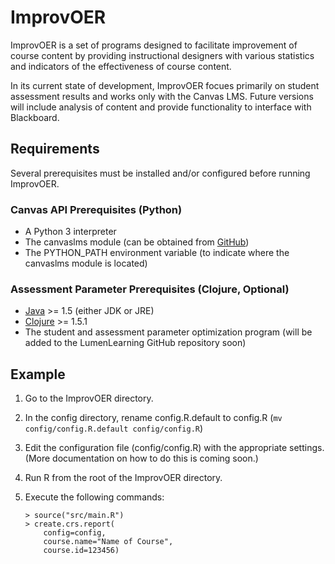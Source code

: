 ImprovOER
=========

ImprovOER is a set of programs designed to facilitate improvement of course
content by providing instructional designers with various statistics and
indicators of the effectiveness of course content.

In its current state of development, ImprovOER focues primarily on student
assessment results and works only with the Canvas LMS.  Future versions will include analysis of content and provide functionality to interface with Blackboard.

Requirements
------------

Several prerequisites must be installed and/or configured before
running ImprovOER.

### Canvas API Prerequisites (Python)
 * A Python 3 interpreter
 * The canvaslms module (can be obtained from [GitHub](https://github.com/lumenlearning/python3-canvaslms-api))
 * The PYTHON_PATH environment variable (to indicate where the canvaslms module
   is located)

### Assessment Parameter Prerequisites (Clojure, Optional)
 * [Java](http://java.com/en/download/index.jsp) >= 1.5 (either JDK or JRE)
 * [Clojure](http://repo1.maven.org/maven2/org/clojure/clojure/1.5.1/clojure-1.5.1.zip) >= 1.5.1
 * The student and assessment parameter optimization program (will be added to the LumenLearning GitHub repository soon)

Example
-------
 1. Go to the ImprovOER directory.
 2. In the config directory, rename config.R.default to config.R (`mv config/config.R.default config/config.R`)
 3. Edit the configuration file (config/config.R) with the appropriate settings.
    (More documentation on how to do this is coming soon.)
 4. Run R from the root of the ImprovOER directory.
 5. Execute the following commands:

        > source("src/main.R")
        > create.crs.report(
            config=config,
            course.name="Name of Course",
            course.id=123456)
